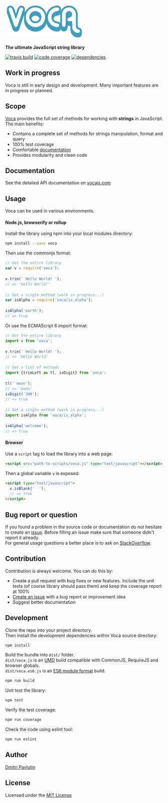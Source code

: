 ![Image](jsdoc/template/static/images/voca-logo250px.png)

**The ultimate JavaScript string library**

[![travis build](https://img.shields.io/travis/panzerdp/voca.svg)](https://travis-ci.org/panzerdp/voca)
[![code coverage](https://img.shields.io/codecov/c/github/panzerdp/voca.svg)](https://codecov.io/github/panzerdp/voca)
[![dependencies](https://david-dm.org/panzerdp/voca.svg)](https://david-dm.org/panzerdp/voca)

## Work in progress

Voca is still in early design and development. Many important features are in progress or planned.  

## Scope

[Voca](http://vocajs.com) provides the full set of methods for working with **strings** in JavaScript. The main benefits:  

*  Contains a complete set of methods for strings manipulation, format and query
*  100% test coverage
*  Comfortable [documentation](http://vocajs.com)
*  Provides modularity and clean code

## Documentation

See the detailed API documentation on [vocajs.com](http://vocajs.com)

## Usage
Voca can be used in various environments.  

#### Node.js, browserify or rollup
Install the library using npm into your local modules directory:

```bash
npm install --save voca
```

Then use the commonjs format:
```javascript
// Get the entire library
var v = require('voca');

v.trim(' Hello World! ');
// => 'Hello World!'

// Get a single method (work in progress...)
var isAlpha = require('voca/is_alpha');

isAlpha('earth');
// => true
```

Or use the ECMAScript 6 import format:

```javascript
// Get the entire library
import v from 'voca';

v.trim(' Hello World! ');
// => 'Hello World'

// Get a list of methods
import {trimLeft as tl, isDigit} from 'voca';

tl(' moon');
// => 'moon'
isDigit('340');
// => true

// Get a single method (work in progress...)
import isAlpha from 'voca/is_alpha';

isAlpha('welcome');
// => true
```

#### Browser
Use a `script` tag to load the library into a web page:

```html
<script src="path-to-scripts/voca.js" type="text/javascript"></script>
```

Then a global variable `v` is exposed:

```html
<script type="text/javascript">
  v.isBlank('  ');
  // => true
</script>
```

## Bug report or question

If you found a problem in the source code or documentation do not hesitate to create an [issue](https://github.com/panzerdp/voca/issues). 
Before filling an issue make sure that someone didn't report it already.  
For general usage questions a better place is to ask on [StackOverflow](http://stackoverflow.com/questions/ask).

## Contribution

Contribution is always welcome. You can do this by:

* Create a pull request with bug fixes or new features. Include the unit tests (of course library should pass them) and keep the coverage report at 100%
* [Create an issue](https://github.com/panzerdp/voca/issues) with a bug report or improvement idea
* Suggest better documentation

## Development

Clone the repo into your project directory.  
Then install the development dependencies within Voca source directory:

```bash
npm install
```

Build the bundle into `dist/` folder.  
`dist/voca.js` is an [UMD](https://github.com/umdjs/umd) build compatible with CommonJS, RequireJS and browser globals.   
`dist/voca.es6.js` is an [ES6 module format](https://github.com/rollup/rollup/wiki/jsnext:main) build.  

```bash
npm run build
```

Unit test the library:
```bash
npm test
```

Verify the test coverage:
```bash
npm run coverage
```

Check the code using eslint tool:
```bash
npm run eslint
``` 

## Author

[Dmitri Pavlutin](http://rainsoft.io/about-me/)

## License

Licensed under the [MIT License](https://github.com/panzerdp/voca/blob/master/LICENSE)

